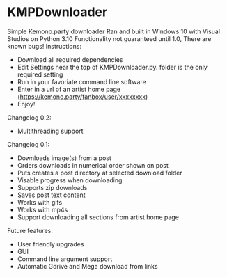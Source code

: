 # KMPDownloader
Simple Kemono.party downloader
Ran and built in Windows 10 with Visual Studios on Python 3.10
Functionality not guaranteed until 1.0, There are known bugs!
Instructions:
- Download all required dependencies
- Edit Settings near the top of KMPDownloader.py. folder is the only required setting
- Run in your favoriate command line software
- Enter in a url of an artist home page (https://kemono.party/fanbox/user/xxxxxxxx)
- Enjoy!

Changelog 0.2:
- Multithreading support

Changelog 0.1:
- Downloads image(s) from a post
- Orders downloads in numerical order shown on post
- Puts creates a post directory at selected download folder
- Visable progress when downloading
- Supports zip downloads
- Saves post text content
- Works with gifs
- Works with mp4s 
- Support downloading all sections from artist home page

Future features:
- User friendly upgrades
- GUI
- Command line argument support
- Automatic Gdrive and Mega download from links

